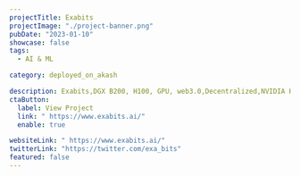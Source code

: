 ```yaml
---
projectTitle: Exabits
projectImage: "./project-banner.png"
pubDate: "2023-01-10"
showcase: false
tags:
  - AI & ML

category: deployed_on_akash

description: Exabits,DGX B200, H100, GPU, web3.0,Decentralized,NVIDIA H100 GPUs,NVIDIA RTX 3090,network,docker,computing,blockchain,nft market,dapp
ctaButton:
  label: View Project
  link: " https://www.exabits.ai/"
  enable: true

websiteLink: " https://www.exabits.ai/"
twitterLink: "https://twitter.com/exa_bits"
featured: false
---
```

